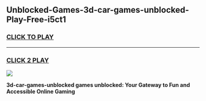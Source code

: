 
## Unblocked-Games-3d-car-games-unblocked-Play-Free-i5ct1
<h3>
<a href="https://premium76.site?title=3d-car-games-unblocked&ref=18A1">CLICK TO PLAY</a></h3>
<hr>

<h3>
<a href="https://premium76.site?title=3d-car-games-unblocked&ref=18A1">CLICK 2 PLAY</a>
  
</h3>

<a href="https://premium76.site?title=3d-car-games-unblocked&ref=18A1"><img src="https://clearcache.store/games.png"></a>


**3d-car-games-unblocked games unblocked: Your Gateway to Fun and Accessible Online Gaming**

